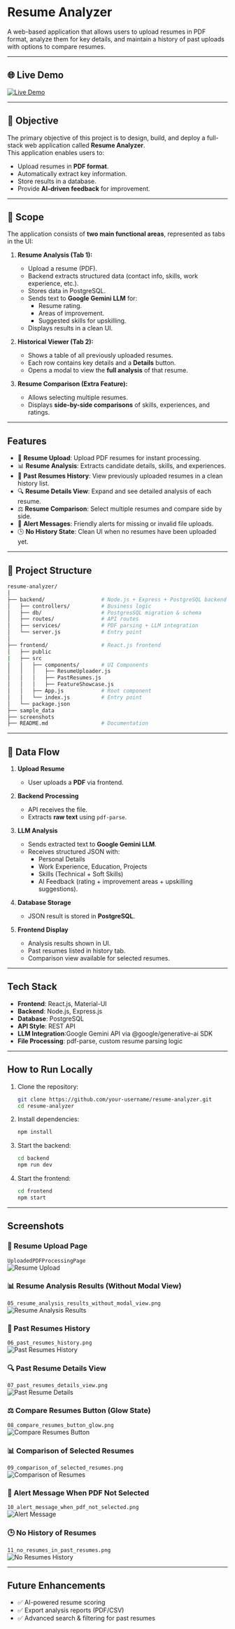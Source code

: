 # Resume Analyzer

A web-based application that allows users to upload resumes in PDF format, analyze them for key details, and maintain a history of past uploads with options to compare resumes.

---

## 🌐 Live Demo

[![Live Demo](https://img.shields.io/badge/Live-Demo-blue?style=for-the-badge&logo=appveyor)](https://resume-analyzer-1-06qi.onrender.com)

---
## 📌 Objective  
The primary objective of this project is to design, build, and deploy a full-stack web application called **Resume Analyzer**.  
This application enables users to:  
- Upload resumes in **PDF format**.  
- Automatically extract key information.  
- Store results in a database.  
- Provide **AI-driven feedback** for improvement.  

---

## 📌 Scope  

The application consists of **two main functional areas**, represented as tabs in the UI:  

1. **Resume Analysis (Tab 1):**  
   - Upload a resume (PDF).  
   - Backend extracts structured data (contact info, skills, work experience, etc.).  
   - Stores data in PostgreSQL.  
   - Sends text to **Google Gemini LLM** for:  
     - Resume rating.  
     - Areas of improvement.  
     - Suggested skills for upskilling.  
   - Displays results in a clean UI.  

2. **Historical Viewer (Tab 2):**  
   - Shows a table of all previously uploaded resumes.  
   - Each row contains key details and a **Details** button.  
   - Opens a modal to view the **full analysis** of that resume.  

3. **Resume Comparison (Extra Feature):**  
   - Allows selecting multiple resumes.  
   - Displays **side-by-side comparisons** of skills, experiences, and ratings.  

---
## Features

- 📂 **Resume Upload**: Upload PDF resumes for instant processing.  
- 📊 **Resume Analysis**: Extracts candidate details, skills, and experiences.  
- 📜 **Past Resumes History**: View previously uploaded resumes in a clean history list.  
- 🔍 **Resume Details View**: Expand and see detailed analysis of each resume.  
- ⚖️ **Resume Comparison**: Select multiple resumes and compare side by side.  
- 🚨 **Alert Messages**: Friendly alerts for missing or invalid file uploads.  
- 🕒 **No History State**: Clean UI when no resumes have been uploaded yet.  

---

## 📁 Project Structure  

```bash
resume-analyzer/
│
├── backend/                  # Node.js + Express + PostgreSQL backend
│   ├── controllers/          # Business logic
│   ├── db/                   # PostgresSQL migration & schema
│   ├── routes/               # API routes
│   ├── services/             # PDF parsing + LLM integration
│   └── server.js             # Entry point
│
├── frontend/                 # React.js frontend
│   ├── public
|   ├── src
│   │   ├── components/       # UI Components
│   │   │   ├── ResumeUploader.js
│   │   │   ├── PastResumes.js
│   │   │   ├── FeatureShowcase.js
│   │   ├── App.js            # Root component
│   │   └── index.js          # Entry point
│   └── package.json
├── sample_data
├── screenshots
├── README.md                 # Documentation
```

---

## 🔄 Data Flow  

1. **Upload Resume**  
   - User uploads a **PDF** via frontend.  

2. **Backend Processing**  
   - API receives the file.  
   - Extracts **raw text** using `pdf-parse`.  

3. **LLM Analysis**  
   - Sends extracted text to **Google Gemini LLM**.  
   - Receives structured JSON with:  
     - Personal Details  
     - Work Experience, Education, Projects  
     - Skills (Technical + Soft Skills)  
     - AI Feedback (rating + improvement areas + upskilling suggestions).  

4. **Database Storage**  
   - JSON result is stored in **PostgreSQL**.  

5. **Frontend Display**  
   - Analysis results shown in UI.  
   - Past resumes listed in history tab.  
   - Comparison view available for selected resumes.  

---

## Tech Stack

- **Frontend**: React.js, Material-UI  
- **Backend**: Node.js, Express.js  
- **Database**: PostgreSQL  
- **API Style**: REST API
- **LLM Integration**:Google Gemini API via @google/generative-ai SDK
- **File Processing**: pdf-parse, custom resume parsing logic  
---
## How to Run Locally

1. Clone the repository:  
   ```bash
   git clone https://github.com/your-username/resume-analyzer.git
   cd resume-analyzer
   ```

2. Install dependencies:  
   ```bash
   npm install
   ```

3. Start the backend:  
   ```bash
   cd backend
   npm run dev
   ```

4. Start the frontend:  
   ```bash
   cd frontend
   npm start
   ```

---

## Screenshots

### 📂 Resume Upload Page  
`UploadedPDFProcessingPage`  
![Resume Upload](/screenshots/02_resume_upload_page.png)

### 📊 Resume Analysis Results (Without Modal View)  
`05_resume_analysis_results_without_modal_view.png`  
![Resume Analysis Results](/screenshots/05_resume_analysis_results_without_modal_view.png)

### 📜 Past Resumes History  
`06_past_resumes_history.png`  
![Past Resumes History](/screenshots/06_past_resumes_history.png)

### 🔍 Past Resume Details View  
`07_past_resumes_details_view.png`  
![Past Resume Details](/screenshots/07a_past_resumes_details_view.png)

### ⚖️ Compare Resumes Button (Glow State)  
`08_compare_resumes_button_glow.png`  
![Compare Resumes Button](/screenshots/08_compare_button_highlight.png)

### 📊 Comparison of Selected Resumes  
`09_comparison_of_selected_resumes.png`  
![Comparison of Resumes](/screenshots/09_comparison_of_selected_resumes.png)

### 🚨 Alert Message When PDF Not Selected  
`10_alert_message_when_pdf_not_selected.png`  
![Alert Message](/screenshots/10_pdf_not_selected_alert.png)

### 🕒 No History of Resumes  
`11_no_resumes_in_past_resumes.png`  
![No Resumes History](/screenshots/11_no_history_of_resumes.png)

---

## Future Enhancements

- ✅ AI-powered resume scoring  
- ✅ Export analysis reports (PDF/CSV)  
- ✅ Advanced search & filtering for past resumes  


